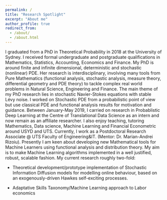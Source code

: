 ```yaml
---
permalink: /
title: "Research Spotlight"
excerpt: "About me"
author_profile: true
redirect_from: 
  - /about/
  - /about.html
---
```


I graduated from a PhD in Theoretical Probability in 2018 at the University of Sydney. I received formal undergraduate and postgraduate qualifications in Mathematics, Statistics, Accounting, Economics and Finance. My PhD is around finite and infinite dimensional, deterministic and stochastic (nonlinear) PDE. Her research is interdisciplinary, involving many tools from Pure Mathematics (functional analysis, stochastic analysis, measure theory, differential geometry and PDE theory) to tackle complex real world problems in Natural Science, Engineering and Finance. The main theme of my PhD research lies in stochastic Navier-Stokes equations with stable Lévy noise. I worked on Stochastic PDE from a probabilistic point of view but use classical PDE and functional analysis results for motivation and guidance. Between January-May 2019, I  carried on research in Probablistic Deep Learning at the Centre of Translational Data Science as an intern and now remain as an affiliate researcher. I also enjoy teaching, tutoring Mathematics, Data science, Machine Learning and Financial Econometric around USYD and UTS. Currently, I work as a Postdoctoral Research Associate @ UTS Faculty of Engineering&IT. (Mentor: Dr. Marian-Andrei Rizoiu). Presently I am keen about developing new Mathematical tools for Machine Learners using functional analysis and distribution theory. My aim is to make Machine Learning algorithms implemented in a well justified, robust, scalable fashion. My current research roughly two-fold:

* Theoretical development/prototype implementation of Stochastic Information Diffusion models for modelling online behaviour, based on an exogenously-driven Hawkes self-exciting processes. 

* Adaptative Skills Taxonomy/Machine Learning approach to Labor economics

